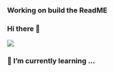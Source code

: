 ### Working on build the ReadME 
### Hi there 👋
![](https://img.shields.io/badge/OS-Windows-informational?style=flat&logo=data:image/svg%2bxml;base64,PHN2ZyByb2xlPSJpbWciIHZpZXdCb3g9IjAgMCAyNCAyNCIgeG1sbnM9Imh0dHA6Ly93d3cudzMub3JnLzIwMDAvc3ZnIj48dGl0bGU+V2luZG93cyBpY29uPC90aXRsZT48cGF0aCBkPSJNMCAzLjQ0OUw5Ljc1IDIuMXY5LjQ1MUgwbTEwLjk0OS05LjYwMkwyNCAwdjExLjRIMTAuOTQ5TTAgMTIuNmg5Ljc1djkuNDUxTDAgMjAuNjk5TTEwLjk0OSAxMi42SDI0VjI0bC0xMi45LTEuODAxIj48L3BhdGg+PC9zdmc+)
### 🌱 I’m currently learning ...

<!--
**oukikeith/oukikeith** is a ✨ _special_ ✨ repository because its `README.md` (this file) appears on your GitHub profile.

Here are some ideas to get you started:

- 🔭 I’m currently working on ...
- 🌱 I’m currently learning ...
- 👯 I’m looking to collaborate on ...
- 🤔 I’m looking for help with ...
- 💬 Ask me about ...
- 📫 How to reach me: ...
- 😄 Pronouns: ...
- ⚡ Fun fact: ...
-->
